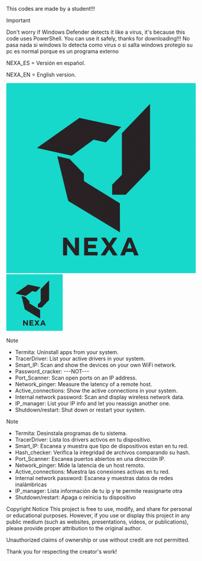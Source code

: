 This codes are made by a student!!! 

>[!IMPORTANT]
>Don't worry if Windows Defender detects it like a virus, it's because this code uses PowerShell. You can use it safely, thanks for downloading!!!
>No pasa nada si windows lo detecta como virus o si salta windows protegio su pc es normal porque es un programa externo 

NEXA_ES = Versión en español.

NEXA_EN = English version.

![Image Alt](https://github.com/APNAPDEV/NEXA/blob/b845ecd0035eb71e00d16ae6e895338b8a8c1a16/Nexa.png)
<img src="https://github.com/APNAPDEV/NEXA/blob/b845ecd0035eb71e00d16ae6e895338b8a8c1a16/Nexa.png" alt="NEXA Logo" width="150"/>


>[!NOTE]
>- Termita: Uninstall apps from your system.
>- TracerDriver: List your active drivers in your system.
>- Smart_IP: Scan and show the devices on your own WiFi network.
>- Password_cracker: ---NOT---
>- Port_Scanner: Scan open ports on an IP address.
>- Network_pinger: Measure the latency of a remote host.
>- Active_connections: Show the active connections in your system.
>- Internal network password: Scan and display wireless network data.
>- IP_manager: List your IP info and let you reassign another one.
>- Shutdown/restart: Shut down or restart your system.

>[!NOTE]
>- Termita: Desinstala programas de tu sistema.
>- TracerDriver: Lista los drivers activos en tu dispositivo.
>- Smart_IP: Escanea y muestra que tipo de dispositivos estan en tu red.
>- Hash_checker: Verifica la integridad de archivos comparando su hash.
>- Port_Scanner: Escanea puertos abiertos en una dirección IP.
>- Network_pinger: Mide la latencia de un host remoto.
>- Active_connections: Muestra las conexiones activas en tu red.
>- Internal network password: Escanea y muestras datos de redes inalámbricas
>- IP_manager: Lista información de tu ip y te permite reasignarte otra
>- Shutdown/restart: Apaga o reinicia tu dispositivo 

Copyright Notice
This project is free to use, modify, and share for personal or educational purposes. However, if you use or display this project in any public medium (such as websites, presentations, videos, or publications), please provide proper attribution to the original author.

Unauthorized claims of ownership or use without credit are not permitted.

Thank you for respecting the creator's work!
